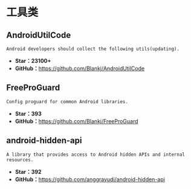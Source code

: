 <!--
 * @Description: 
 * @Author: twp
 * @LastEditors: twp
 * @Date: 2019-05-05 08:45:44
 * @LastEditTime: 2019-05-31 16:15:09
 -->
# 工具类

## AndroidUtilCode

    Android developers should collect the following utils(updating).

* **Star：23100+**
* **GitHub：**<https://github.com/Blankj/AndroidUtilCode>

## FreeProGuard

    Config proguard for common Android libraries.

* **Star：393**
* **GitHub：**<https://github.com/Blankj/FreeProGuard>

## android-hidden-api

    A library that provides access to Android hidden APIs and internal resources.

* **Star：392**
* **GitHub：**<https://github.com/anggrayudi/android-hidden-api>